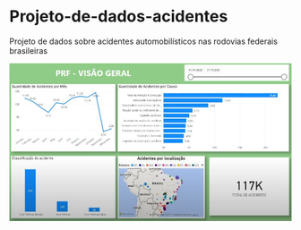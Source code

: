 # Projeto-de-dados-acidentes
Projeto de dados sobre acidentes automobilísticos nas rodovias federais brasileiras

[![Accidents](img2/img.png)](https://www.youtube.com/watch?v=1nGKidPuRA4)
